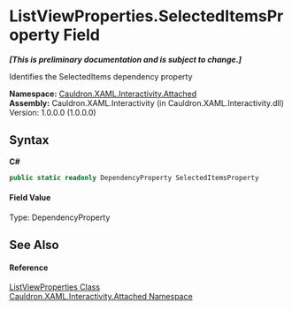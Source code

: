 # ListViewProperties.SelectedItemsProperty Field
 _**\[This is preliminary documentation and is subject to change.\]**_

Identifies the SelectedItems&nbsp;dependency property

**Namespace:**&nbsp;<a href="N_Cauldron_XAML_Interactivity_Attached">Cauldron.XAML.Interactivity.Attached</a><br />**Assembly:**&nbsp;Cauldron.XAML.Interactivity (in Cauldron.XAML.Interactivity.dll) Version: 1.0.0.0 (1.0.0.0)

## Syntax

**C#**<br />
``` C#
public static readonly DependencyProperty SelectedItemsProperty
```


#### Field Value
Type: DependencyProperty

## See Also


#### Reference
<a href="T_Cauldron_XAML_Interactivity_Attached_ListViewProperties">ListViewProperties Class</a><br /><a href="N_Cauldron_XAML_Interactivity_Attached">Cauldron.XAML.Interactivity.Attached Namespace</a><br />